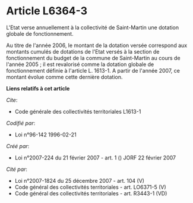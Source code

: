 # Article L6364-3

L'Etat verse annuellement à la collectivité de Saint-Martin une dotation globale de fonctionnement.

Au titre de l'année 2006, le montant de la dotation versée correspond aux montants cumulés de dotations de l'Etat versés à la
section de fonctionnement du budget de la commune de Saint-Martin au cours de l'année 2005 ; il est revalorisé comme la
dotation globale de fonctionnement définie à l'article L. 1613-1. A partir de l'année 2007, ce montant évolue comme cette
dernière dotation.

**Liens relatifs à cet article**

_Cite_:

  - Code générale des collectivités territoriales L1613-1

_Codifié par_:

  - Loi n°96-142 1996-02-21

_Créé par_:

  - Loi n°2007-224 du 21 février 2007 - art. 1 () JORF 22 février 2007

_Cité par_:

  - Loi n°2007-1824 du 25 décembre 2007 - art. 104 (V)
  - Code général des collectivités territoriales - art. LO6371-5 (V)
  - Code général des collectivités territoriales - art. R3443-1 (VD)
